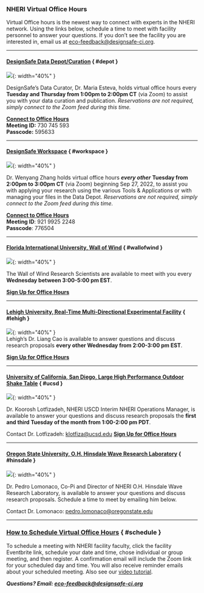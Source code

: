 ### NHERI Virtual Office Hours

Virtual Office hours is the newest way to connect with experts in the NHERI network. Using the links below, schedule a time to meet with facility personnel to answer your questions. If you don’t see the facility you are interested in, email us at <a href="mailto:eco-feedback@designsafe-ci.org" target="_blank">eco-feedback@designsafe-ci.org</a>.

---
#### [DesignSafe Data Depot/Curation](#depot) { #depot }

![](./imgs/maria-esteva.jpg){: width="40%" }

DesignSafe’s Data Curator, Dr. Maria Esteva, holds virtual office hours every <b>Tuesday and Thursday from 1:00pm to 2:00pm CT</b> (via Zoom) to assist you with your data curation and publication. <em>Reservations are not required, simply connect to the Zoom feed during this time.</em>

<a href="https://DesignSafe-ci.zoom.us/j/730745593?pwd=U0VyaG1nVHgya3RZaS9hZng1MU82UT09" target="_blank"><strong>Connect to Office Hours</strong></a>  
<b>Meeting ID:</b> 730 745 593  
<b>Passcode:</b> 595633  

---
#### [DesignSafe Workspace](#workspace) { #workspace }

![](./imgs/wenyang-zhang.png){: width="40%" }

Dr. Wenyang Zhang holds virtual office hours <strong><em>every other</em></strong> <b>Tuesday from 2:00pm to 3:00pm CT</b> (via Zoom) beginning Sep 27, 2022, to assist you with applying your research using the various Tools &amp; Applications or with managing your files in the Data Depot. <em>Reservations are not required, simply connect to the Zoom feed during this time.</em>

<a href="https://DesignSafe-ci.zoom.us/j/92199252248?pwd=c05HSjdRWk1uVEFBa3ZiT29Tdjdadz09" target="_blank"><strong>Connect to Office Hours</strong></a>  
<b>Meeting ID</b>: 921 9925 2248  
<b>Passcode</b>: 776504  

---
#### [Florida International University, Wall of Wind](#wallofwind) { #wallofwind }

![](./imgs/wow-team.jpg__800x534_q85_subsampling-2.jpg){: width="40%" }


The Wall of Wind Research Scientists are available to meet with you every <b>Wednesday between 3:00-5:00 pm EST</b>.</p>

<strong><a href="https://bit.ly/NHERI_FIU" target="_blank">Sign Up for Office Hours</a></strong></p>

---
#### [Lehigh University, Real-Time Multi-Directional Experimental Facility](#lehigh) { #lehigh }

![](./imgs/liang-cao.jpg){: width="40%" }  
Lehigh’s Dr. Liang Cao is available to answer questions and discuss research proposals <b>every other Wednesday from 2:00-3:00 pm EST</b>.

<strong><a href="https://bit.ly/NHERI_LEHIGH" target="_blank">Sign Up for Office Hours</a></strong></p>

---
#### [University of California, San Diego, Large High Performance Outdoor Shake Table](#ucsd) { #ucsd }

![](./imgs/koorosh_lotfizadeh.jpg){: width="40%" }

Dr. Koorosh Lotfizadeh, NHERI USCD Interim NHERI Operations Manager, is available to answer your questions and discuss research proposals the <b>first and third Tuesday of the month from 1:00-2:00 pm PDT</b>.

Contact Dr. Lotfizadeh: <a href="mailto:klotfiza@ucsd.edu" target="_blank">klotfiza@ucsd.edu</a>
<strong><a href="https://bit.ly/NHERI_UCSD" target="_blank">Sign Up for Office Hours</a></strong>

---
#### [Oregon State University, O.H. Hinsdale Wave Research Laboratory](#hinsdale) { #hinsdale }

![](./imgs/pedro-lomonaco.jpg){: width="40%" }

Dr. Pedro Lomonaco, Co-Pi and Director of NHERI O.H. Hinsdale Wave Research Laboratory, is available to answer your questions and discuss research proposals. Schedule a time to meet by emailing him below.

Contact Dr. Lomonaco: <a href="mailto:pedro.lomonaco@oregonstate.edu" target="_blank">pedro.lomonaco@oregonstate.edu</a>

---
### [How to Schedule Virtual Office Hours](#schedule) { #schedule }

To schedule a meeting with NHERI facility faculty, click the facility Eventbrite link, schedule your date and time, chose individual or group meeting, and then register. A confirmation email will include the Zoom link for your scheduled day and time. You will also receive reminder emails about your scheduled meeting. Also see our <a href="https://youtu.be/y_dxfAfsRek" target="_blank">video tutorial</a>.

<strong><em>Questions? Email: <a href="mailto:eco-feedback@designsafe-ci.org" target="_blank">eco-feedback@designsafe-ci.org</a></em></strong>

